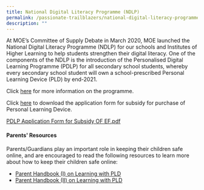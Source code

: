 ```yaml
---
title: National Digital Literacy Programme (NDLP)
permalink: /passionate-trailblazers/national-digital-literacy-programme-ndlp/
description: ""
---
```

At MOE’s Committee of Supply Debate in March 2020, MOE launched the National Digital Literacy Programme (NDLP) for our schools and Institutes of Higher Learning to help students strengthen their digital literacy. One of the components of the NDLP is the introduction of the Personalised Digital Learning Programme (PDLP) for all secondary school students, whereby every secondary school student will own a school-prescribed Personal Learning Device (PLD) by end-2021.

Click [here](https://go.gov.sg/ycss-ict) for more information on the programme.

Click [here](/files/PDLP%20Application%20Form%20for%20Subsidy%20OF%20EF.pdf) to download the application form for subsidy for purchase of Personal Learning Device.

[PDLP Application Form for Subsidy OF EF.pdf](/files/PDLP%20Application%20Form%20for%20Subsidy%20OF%20EF.pdf)



#### **Parents' Resources**

Parents/Guardians play an important role in keeping their children safe online, and are encouraged to read the following resources to learn more about how to keep their children safe online:

* [Parent Handbook (I) on Learning with PLD]() <br>
* [Parent Handbook (II) on Learning with PLD]()